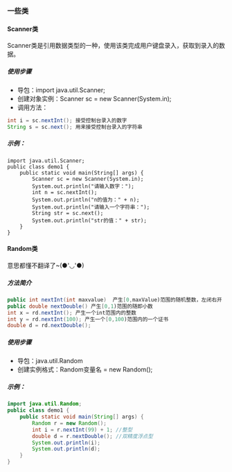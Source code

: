 ### 一些类

#### Scanner类

Scanner类是引用数据类型的一种，使用该类完成用户键盘录入，获取到录入的数据。

##### 使用步骤

* 导包：import java.util.Scanner;
* 创建对象实例：Scanner sc = new Scanner(System.in);
* 调用方法：

```Java
int i = sc.nextInt(); 接受控制台录入的数字
String s = sc.next(); 用来接受控制台录入的字符串
```



##### 示例：

```Javc
import java.util.Scanner;
public class demo1 {
    public static void main(String[] args) {
        Scanner sc = new Scanner(System.in);
        System.out.println("请输入数字：");
        int n = sc.nextInt();
        System.out.println("n的值为：" + n);
        System.out.println("请输入一个字符串：");
        String str = sc.next();
        System.out.println("str的值：" + str);
    }
}
```



#### Random类

意思都懂不翻译了~(●'◡'●)

##### 方法简介

```Java
public int nextInt(int maxvalue)  产生[0,maxValue)范围的随机整数，左闭右开
public double nextDouble() 产生[0,1)范围的随即小数
int x = rd.nextInt(); 产生一个int范围内的整数
int y = rd.nextInt(100); 产生一个[0,100)范围内的一个证书
double d = rd.nextDouble();	
```

##### 使用步骤

* 导包：java.util.Random
* 创建实例格式：Random变量名 = new Random();



##### 示例：

```Java
import java.util.Random;
public class demo1 {
    public static void main(String[] args) {
        Random r = new Random();
        int i = r.nextInt(99) + 1; //整型
        double d = r.nextDouble(); //双精度浮点型
        System.out.println(i);
        System.out.println(d);
    }
}
```

